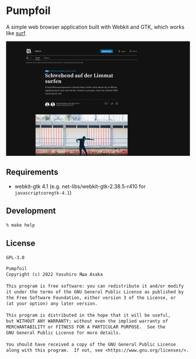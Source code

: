 # Pumpfoil

A simple web browser application built with Webkit and GTK, which works like [
surf](https://surf.suckless.org/).

![Screenshot](doc/img/pumpfoil.png?raw=true "Pumpfoil")


## Requirements

* webkit-gtk 4.1 (e.g. net-libs/webkit-gtk-2.38.5-r410 for `javascriptcoregtk-4.1`)


## Development

```zsh
% make help
```

## License

`GPL-3.0`

```text
Pumpfoil
Copyright (c) 2022 Yasuhiro Яша Asaka

This program is free software: you can redistribute it and/or modify
it under the terms of the GNU General Public License as published by
the Free Software Foundation, either version 3 of the License, or
(at your option) any later version.

This program is distributed in the hope that it will be useful,
but WITHOUT ANY WARRANTY; without even the implied warranty of
MERCHANTABILITY or FITNESS FOR A PARTICULAR PURPOSE.  See the
GNU General Public License for more details.

You should have received a copy of the GNU General Public License
along with this program.  If not, see <https://www.gnu.org/licenses/>.
```
